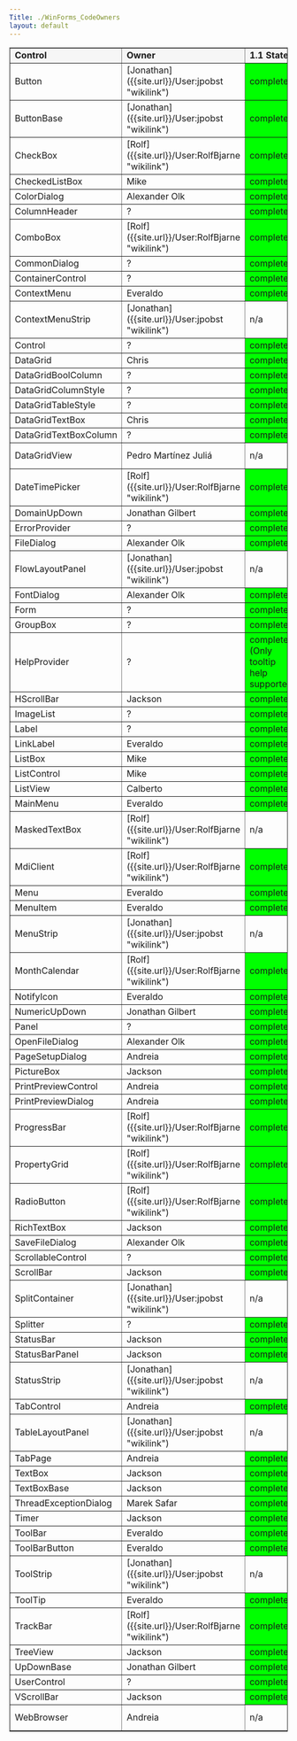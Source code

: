 ```yaml
---
Title: ./WinForms_CodeOwners
layout: default
---
```


<table border="1">
<tr style="background-color: #F6F6F6">
<td>
<b>Control</b>

</td>
<td>
<b>Owner</b>

</td>
<td>
<b>1.1 State</b>

</td>
<td>
<b>2.0 State</b>

</td>
</tr>
<tr>
<td>
Button

</td>
<td>
[Jonathan]({{site.url}}/User:jpobst "wikilink")

</td>
<td style="background-color: #00ff00">
complete

</td>
<td style="background-color: #00ff00">
complete

</td>
</tr>
<tr>
<td>
ButtonBase

</td>
<td>
[Jonathan]({{site.url}}/User:jpobst "wikilink")

</td>
<td style="background-color: #00ff00">
complete

</td>
<td style="background-color: #00ff00">
complete

</td>
</tr>
<tr>
<td>
CheckBox

</td>
<td>
[Rolf]({{site.url}}/User:RolfBjarne "wikilink")

</td>
<td style="background-color: #00ff00">
complete

</td>
<td style="background-color: #00ff00">
complete

</td>
</tr>
<tr>
<td>
CheckedListBox

</td>
<td>
Mike

</td>
<td style="background-color: #00ff00">
complete

</td>
<td style="background-color: #00ff00">
complete

</td>
</tr>
<tr>
<td>
ColorDialog

</td>
<td>
Alexander Olk

</td>
<td style="background-color: #00ff00">
complete

</td>
<td style="background-color: #00ff00">
complete

</td>
</tr>
<tr>
<td>
ColumnHeader

</td>
<td>
?

</td>
<td style="background-color: #00ff00">
complete

</td>
<td style="background-color: #00ff00">
complete

</td>
</tr>
<tr>
<td>
ComboBox

</td>
<td>
[Rolf]({{site.url}}/User:RolfBjarne "wikilink")

</td>
<td style="background-color: #00ff00">
complete

</td>
<td style="background-color: #00ff00">
complete

</td>
</tr>
<tr>
<td>
CommonDialog

</td>
<td>
?

</td>
<td style="background-color: #00ff00">
complete

</td>
<td style="background-color: #00ff00">
complete

</td>
</tr>
<tr>
<td>
ContainerControl

</td>
<td>
?

</td>
<td style="background-color: #00ff00">
complete

</td>
<td style="background-color: #00ff00">
complete

</td>
</tr>
<tr>
<td>
ContextMenu

</td>
<td>
Everaldo

</td>
<td style="background-color: #00ff00">
complete

</td>
<td style="background-color: #00ff00">
complete

</td>
</tr>
<tr>
<td>
ContextMenuStrip

</td>
<td>
[Jonathan]({{site.url}}/User:jpobst "wikilink")

</td>
<td>
n/a

</td>
<td style="background-color: #00ff00">
complete

</td>
</tr>
<tr>
<td>
Control

</td>
<td>
?

</td>
<td style="background-color: #00ff00">
complete

</td>
<td style="background-color: #00ff00">
complete

</td>
</tr>
<tr>
<td>
DataGrid

</td>
<td>
Chris

</td>
<td style="background-color: #00ff00">
complete

</td>
<td style="background-color: #00ff00">
complete

</td>
</tr>
<tr>
<td>
DataGridBoolColumn

</td>
<td>
?

</td>
<td style="background-color: #00ff00">
complete

</td>
<td style="background-color: #00ff00">
complete

</td>
</tr>
<tr>
<td>
DataGridColumnStyle

</td>
<td>
?

</td>
<td style="background-color: #00ff00">
complete

</td>
<td style="background-color: #00ff00">
complete

</td>
</tr>
<tr>
<td>
DataGridTableStyle

</td>
<td>
?

</td>
<td style="background-color: #00ff00">
complete

</td>
<td style="background-color: #00ff00">
complete

</td>
</tr>
<tr>
<td>
DataGridTextBox

</td>
<td>
Chris

</td>
<td style="background-color: #00ff00">
complete

</td>
<td style="background-color: #00ff00">
complete

</td>
</tr>
<tr>
<td>
DataGridTextBoxColumn

</td>
<td>
?

</td>
<td style="background-color: #00ff00">
complete

</td>
<td style="background-color: #00ff00">
complete

</td>
</tr>
<tr>
<td>
DataGridView

</td>
<td>
Pedro Martínez Juliá

</td>
<td>
n/a

</td>
<td style="background-color: #ffff00">
under development

</td>
</tr>
<tr>
<td>
DateTimePicker

</td>
<td>
[Rolf]({{site.url}}/User:RolfBjarne "wikilink")

</td>
<td style="background-color: #00ff00">
complete

</td>
<td style="background-color: #00ff00">
complete

</td>
</tr>
<tr>
<td>
DomainUpDown

</td>
<td>
Jonathan Gilbert

</td>
<td style="background-color: #00ff00">
complete

</td>
<td style="background-color: #00ff00">
complete

</td>
</tr>
<tr>
<td>
ErrorProvider

</td>
<td>
?

</td>
<td style="background-color: #00ff00">
complete

</td>
<td style="background-color: #00ff00">
complete

</td>
</tr>
<tr>
<td>
FileDialog

</td>
<td>
Alexander Olk

</td>
<td style="background-color: #00ff00">
complete

</td>
<td style="background-color: #00ff00">
complete

</td>
</tr>
<tr>
<td>
FlowLayoutPanel

</td>
<td>
[Jonathan]({{site.url}}/User:jpobst "wikilink")

</td>
<td>
n/a

</td>
<td style="background-color: #00ff00">
complete

</td>
</tr>
<tr>
<td>
FontDialog

</td>
<td>
Alexander Olk

</td>
<td style="background-color: #00ff00">
complete

</td>
<td style="background-color: #00ff00">
complete

</td>
</tr>
<tr>
<td>
Form

</td>
<td>
?

</td>
<td style="background-color: #00ff00">
complete

</td>
<td style="background-color: #00ff00">
complete

</td>
</tr>
<tr>
<td>
GroupBox

</td>
<td>
?

</td>
<td style="background-color: #00ff00">
complete

</td>
<td style="background-color: #00ff00">
complete

</td>
</tr>
<tr>
<td>
HelpProvider

</td>
<td>
?

</td>
<td style="background-color: #00ff00">
complete (Only tooltip help supported)

</td>
<td style="background-color: #00ff00">
complete (Only tooltip help supported)

</td>
</tr>
<tr>
<td>
HScrollBar

</td>
<td>
Jackson

</td>
<td style="background-color: #00ff00">
complete

</td>
<td style="background-color: #00ff00">
complete

</td>
</tr>
<tr>
<td>
ImageList

</td>
<td>
?

</td>
<td style="background-color: #00ff00">
complete

</td>
<td style="background-color: #00ff00">
complete

</td>
</tr>
<tr>
<td>
Label

</td>
<td>
?

</td>
<td style="background-color: #00ff00">
complete

</td>
<td style="background-color: #00ff00">
complete

</td>
</tr>
<tr>
<td>
LinkLabel

</td>
<td>
Everaldo

</td>
<td style="background-color: #00ff00">
complete

</td>
<td style="background-color: #00ff00">
complete

</td>
</tr>
<tr>
<td>
ListBox

</td>
<td>
Mike

</td>
<td style="background-color: #00ff00">
complete

</td>
<td style="background-color: #00ff00">
complete

</td>
</tr>
<tr>
<td>
ListControl

</td>
<td>
Mike

</td>
<td style="background-color: #00ff00">
complete

</td>
<td style="background-color: #00ff00">
complete

</td>
</tr>
<tr>
<td>
ListView

</td>
<td>
Calberto

</td>
<td style="background-color: #00ff00">
complete

</td>
<td style="background-color: #00ff00">
complete

</td>
</tr>
<tr>
<td>
MainMenu

</td>
<td>
Everaldo

</td>
<td style="background-color: #00ff00">
complete

</td>
<td style="background-color: #00ff00">
complete

</td>
</tr>
<tr>
<td>
MaskedTextBox

</td>
<td>
[Rolf]({{site.url}}/User:RolfBjarne "wikilink")

</td>
<td>
n/a

</td>
<td style="background-color: #00ff00">
complete

</td>
</tr>
<tr>
<td>
MdiClient

</td>
<td>
[Rolf]({{site.url}}/User:RolfBjarne "wikilink")

</td>
<td style="background-color: #00ff00">
complete

</td>
<td style="background-color: #00ff00">
complete

</td>
</tr>
<tr>
<td>
Menu

</td>
<td>
Everaldo

</td>
<td style="background-color: #00ff00">
complete

</td>
<td style="background-color: #00ff00">
complete

</td>
</tr>
<tr>
<td>
MenuItem

</td>
<td>
Everaldo

</td>
<td style="background-color: #00ff00">
complete

</td>
<td style="background-color: #00ff00">
complete

</td>
</tr>
<tr>
<td>
MenuStrip

</td>
<td>
[Jonathan]({{site.url}}/User:jpobst "wikilink")

</td>
<td>
n/a

</td>
<td style="background-color: #00ff00">
complete

</td>
</tr>
<tr>
<td>
MonthCalendar

</td>
<td>
[Rolf]({{site.url}}/User:RolfBjarne "wikilink")

</td>
<td style="background-color: #00ff00">
complete

</td>
<td style="background-color: #00ff00">
complete

</td>
</tr>
<tr>
<td>
NotifyIcon

</td>
<td>
Everaldo

</td>
<td style="background-color: #00ff00">
complete

</td>
<td style="background-color: #00ff00">
complete

</td>
</tr>
<tr>
<td>
NumericUpDown

</td>
<td>
Jonathan Gilbert

</td>
<td style="background-color: #00ff00">
complete

</td>
<td style="background-color: #00ff00">
complete

</td>
</tr>
<tr>
<td>
Panel

</td>
<td>
?

</td>
<td style="background-color: #00ff00">
complete

</td>
<td style="background-color: #00ff00">
complete

</td>
</tr>
<tr>
<td>
OpenFileDialog

</td>
<td>
Alexander Olk

</td>
<td style="background-color: #00ff00">
complete

</td>
<td style="background-color: #00ff00">
complete

</td>
</tr>
<tr>
<td>
PageSetupDialog

</td>
<td>
Andreia

</td>
<td style="background-color: #00ff00">
complete

</td>
<td style="background-color: #00ff00">
complete

</td>
</tr>
<tr>
<td>
PictureBox

</td>
<td>
Jackson

</td>
<td style="background-color: #00ff00">
complete

</td>
<td style="background-color: #00ff00">
complete

</td>
</tr>
<tr>
<td>
PrintPreviewControl

</td>
<td>
Andreia

</td>
<td style="background-color: #00ff00">
complete

</td>
<td style="background-color: #00ff00">
complete

</td>
</tr>
<tr>
<td>
PrintPreviewDialog

</td>
<td>
Andreia

</td>
<td style="background-color: #00ff00">
complete

</td>
<td style="background-color: #00ff00">
complete

</td>
</tr>
<tr>
<td>
ProgressBar

</td>
<td>
[Rolf]({{site.url}}/User:RolfBjarne "wikilink")

</td>
<td style="background-color: #00ff00">
complete

</td>
<td style="background-color: #00ff00">
complete

</td>
</tr>
<tr>
<td>
PropertyGrid

</td>
<td>
[Rolf]({{site.url}}/User:RolfBjarne "wikilink")

</td>
<td style="background-color: #00ff00">
complete

</td>
<td style="background-color: #00ff00">
complete

</td>
</tr>
<tr>
<td>
RadioButton

</td>
<td>
[Rolf]({{site.url}}/User:RolfBjarne "wikilink")

</td>
<td style="background-color: #00ff00">
complete

</td>
<td style="background-color: #00ff00">
complete

</td>
</tr>
<tr>
<td>
RichTextBox

</td>
<td>
Jackson

</td>
<td style="background-color: #00ff00">
complete

</td>
<td style="background-color: #00ff00">
complete

</td>
</tr>
<tr>
<td>
SaveFileDialog

</td>
<td>
Alexander Olk

</td>
<td style="background-color: #00ff00">
complete

</td>
<td style="background-color: #00ff00">
complete

</td>
</tr>
<tr>
<td>
ScrollableControl

</td>
<td>
?

</td>
<td style="background-color: #00ff00">
complete

</td>
<td style="background-color: #00ff00">
complete

</td>
</tr>
<tr>
<td>
ScrollBar

</td>
<td>
Jackson

</td>
<td style="background-color: #00ff00">
complete

</td>
<td style="background-color: #00ff00">
complete

</td>
</tr>
<tr>
<td>
SplitContainer

</td>
<td>
[Jonathan]({{site.url}}/User:jpobst "wikilink")

</td>
<td>
n/a

</td>
<td style="background-color: #00ff00">
complete

</td>
</tr>
<tr>
<td>
Splitter

</td>
<td>
?

</td>
<td style="background-color: #00ff00">
complete

</td>
<td style="background-color: #00ff00">
complete

</td>
</tr>
<tr>
<td>
StatusBar

</td>
<td>
Jackson

</td>
<td style="background-color: #00ff00">
complete

</td>
<td style="background-color: #00ff00">
complete

</td>
</tr>
<tr>
<td>
StatusBarPanel

</td>
<td>
Jackson

</td>
<td style="background-color: #00ff00">
complete

</td>
<td style="background-color: #00ff00">
complete

</td>
</tr>
<tr>
<td>
StatusStrip

</td>
<td>
[Jonathan]({{site.url}}/User:jpobst "wikilink")

</td>
<td>
n/a

</td>
<td style="background-color: #00ff00">
complete

</td>
</tr>
<tr>
<td>
TabControl

</td>
<td>
Andreia

</td>
<td style="background-color: #00ff00">
complete

</td>
<td style="background-color: #00ff00">
complete

</td>
</tr>
<tr>
<td>
TableLayoutPanel

</td>
<td>
[Jonathan]({{site.url}}/User:jpobst "wikilink")

</td>
<td>
n/a

</td>
<td style="background-color: #00ff00">
complete

</td>
</tr>
<tr>
<td>
TabPage

</td>
<td>
Andreia

</td>
<td style="background-color: #00ff00">
complete

</td>
<td style="background-color: #00ff00">
complete

</td>
</tr>
<tr>
<td>
TextBox

</td>
<td>
Jackson

</td>
<td style="background-color: #00ff00">
complete

</td>
<td style="background-color: #00ff00">
complete

</td>
</tr>
<tr>
<td>
TextBoxBase

</td>
<td>
Jackson

</td>
<td style="background-color: #00ff00">
complete

</td>
<td style="background-color: #00ff00">
complete

</td>
</tr>
<tr>
<td>
ThreadExceptionDialog

</td>
<td>
Marek Safar

</td>
<td style="background-color: #00ff00">
complete

</td>
<td style="background-color: #00ff00">
complete

</td>
</tr>
<tr>
<td>
Timer

</td>
<td>
Jackson

</td>
<td style="background-color: #00ff00">
complete

</td>
<td style="background-color: #00ff00">
complete

</td>
</tr>
<tr>
<td>
ToolBar

</td>
<td>
Everaldo

</td>
<td style="background-color: #00ff00">
complete

</td>
<td style="background-color: #00ff00">
complete

</td>
</tr>
<tr>
<td>
ToolBarButton

</td>
<td>
Everaldo

</td>
<td style="background-color: #00ff00">
complete

</td>
<td style="background-color: #00ff00">
complete

</td>
</tr>
<tr>
<td>
ToolStrip

</td>
<td>
[Jonathan]({{site.url}}/User:jpobst "wikilink")

</td>
<td>
n/a

</td>
<td style="background-color: #00ff00">
complete

</td>
</tr>
<tr>
<td>
ToolTip

</td>
<td>
Everaldo

</td>
<td style="background-color: #00ff00">
complete

</td>
<td style="background-color: #00ff00">
complete

</td>
</tr>
<tr>
<td>
TrackBar

</td>
<td>
[Rolf]({{site.url}}/User:RolfBjarne "wikilink")

</td>
<td style="background-color: #00ff00">
complete

</td>
<td style="background-color: #00ff00">
complete

</td>
</tr>
<tr>
<td>
TreeView

</td>
<td>
Jackson

</td>
<td style="background-color: #00ff00">
complete

</td>
<td style="background-color: #00ff00">
complete

</td>
</tr>
<tr>
<td>
UpDownBase

</td>
<td>
Jonathan Gilbert

</td>
<td style="background-color: #00ff00">
complete

</td>
<td style="background-color: #00ff00">
complete

</td>
</tr>
<tr>
<td>
UserControl

</td>
<td>
?

</td>
<td style="background-color: #00ff00">
complete

</td>
<td style="background-color: #00ff00">
complete

</td>
</tr>
<tr>
<td>
VScrollBar

</td>
<td>
Jackson

</td>
<td style="background-color: #00ff00">
complete

</td>
<td style="background-color: #00ff00">
complete

</td>
</tr>
<tr>
<td>
WebBrowser

</td>
<td>
Andreia

</td>
<td>
n/a

</td>
<td style="background-color: #ffff00">
under development

</td>
</tr>
</table>
<Category:WinForms>
